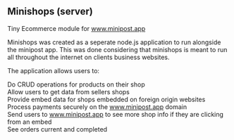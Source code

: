 Minishops (server)
-----------------------------------

Tiny Ecommerce module for www.minipost.app

Minishops was created as a seperate node.js application to run alongside the minipost app. This was done considering that minishops is meant to run all throughout the internet on clients business websites.

The application allows users to:

Do CRUD operations for products on their shop\
Allow users to get data from sellers shops\
Provide embed data for shops embedded on foreign origin websites\
Process payments securely on the www.minipost.app domain\
Send users to www.minipost.app to see more shop info if they are clicking from an embed\
See orders current and completed